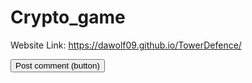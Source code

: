 # Crypto_game

Website Link: https://dawolf09.github.io/TowerDefence/

<button class="button" type="submit">Post comment (button)</button>
